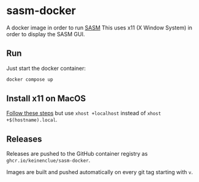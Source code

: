 # sasm-docker

A docker image in order to run [SASM](https://dman95.github.io/SASM/english.html)
This uses x11 (X Window System) in order to display the SASM GUI.
## Run

Just start the docker container:

```bash
docker compose up
```

## Install x11 on MacOS

[Follow these steps](https://gist.github.com/paul-krohn/e45f96181b1cf5e536325d1bdee6c949) but use `xhost +localhost` instead of `xhost +$(hostname).local`.

## Releases

Releases are pushed to the GitHub container registry as `ghcr.io/keinenclue/sasm-docker`.

Images are built and pushed automatically on every git tag starting with `v`.
